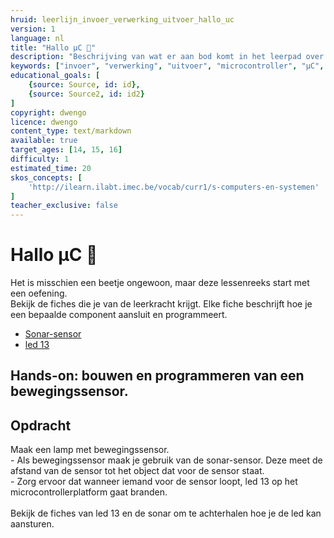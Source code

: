 ```yaml
---
hruid: leerlijn_invoer_verwerking_uitvoer_hallo_uc
version: 1
language: nl
title: "Hallo µC 🙂"
description: "Beschrijving van wat er aan bod komt in het leerpad over invoer, verwerking en uitvoer."
keywords: ["invoer", "verwerking", "uitvoer", "microcontroller", "µC", "arduino", "dwenguino"]
educational_goals: [
    {source: Source, id: id}, 
    {source: Source2, id: id2}
]
copyright: dwengo
licence: dwengo
content_type: text/markdown
available: true
target_ages: [14, 15, 16]
difficulty: 1
estimated_time: 20
skos_concepts: [
    'http://ilearn.ilabt.imec.be/vocab/curr1/s-computers-en-systemen'
]
teacher_exclusive: false
---
```


# Hallo µC 🙂

Het is misschien een beetje ongewoon, maar deze lessenreeks start met een oefening.<br>
Bekijk de fiches die je van de leerkracht krijgt. Elke fiche beschrijft hoe je een bepaalde component aansluit en programmeert.

<ul class="dwengo_content lijst_fiches">
    <li><a target="_blank" href="/learning-path.html?hruid=pc_leerlijn_fiches_dwenguino&language=nl&te=true&source_page=%2Fphysical_computing%2F&source_title=%20Physical%20computing#leerlijn_fiches_dwenguino_sonar;nl;1">Sonar-sensor</a></li>
    <li><a target="_blank" href="/learning-path.html?hruid=pc_leerlijn_fiches_dwenguino&language=nl&te=true&source_page=%2Fphysical_computing%2F&source_title=%20Physical%20computing#leerlijn_fiches_dwenguino_led13;nl;1">led 13</a></li>
</ul>

## Hands-on: bouwen en programmeren van een bewegingssensor.


<div class="dwengo-content assignment">
    <h2 class="title">Opdracht</h2>
    <div class="content">
        <p>
            Maak een lamp met bewegingssensor.<br>
            - Als bewegingssensor maak je gebruik van de sonar-sensor. Deze meet de afstand van de sensor tot het object dat voor de sensor staat. <br>
            - Zorg ervoor dat wanneer iemand voor de sensor loopt, led 13 op het microcontrollerplatform gaat branden.<br>
            <br>
            Bekijk de fiches van led 13 en de sonar om te achterhalen hoe je de led kan aansturen.
        </p>
    </div>
</div>
